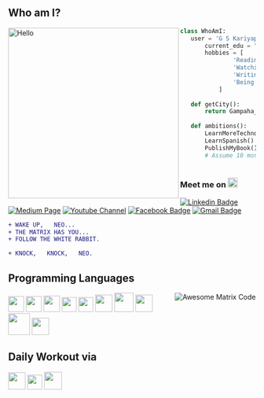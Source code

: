 <!-- Name: G S Kariyapperuma
<br/>SLIIT ID: IT20209902<br/> -->

<!-- ## Hello World! <img src="https://media.giphy.com/media/hvRJCLFzcasrR4ia7z/giphy.gif" width="25px"> -->

<!-- profile -->
  ## Who am I?
  <img src="https://pic.funnygifsbox.com/uploads/2017/09/funnygifsbox.com-2017-09-12_05-23-20_488738.gif" width="347" alt="Hello" align="left" loop="infinite"/>
  
 ```python
 class WhoAmI:
 	user = 'G S Kariyapperuma'
		current_edu = "Undergraduate at SLIIT"
		hobbies = [
				'Reading anything infront of me',
				'Watching Movies',
				'Writing reviews, stroies and more'
				'Being up all Night chasing that ONE BUG...'
			]
	
	def getCity():
		return Gampaha_SriLanka()
	
	def ambitions():
		LearnMoreTechnologies()
		LearnSpanish()
		PublishMyBook()
		# Assume 10 more awesome ambitions here  ;)
   
  ```
 
<!-- contacts -->
### Meet me on <img src="https://staceypeasley.com/news/arrow-down-animated.gif" width="20px">

[![Linkedin Badge](https://img.shields.io/badge/-LinkedIn-0077B5?style=for-the-badge&logo=linkedin&logoColor=white&link=https://www.linkedin.com/in/gayathmi-sanudini-kariyapperuma)](https://www.linkedin.com/in/gayathmi-sanudini-kariyapperuma) [![Medium Page](https://img.shields.io/badge/-Medium-12100E?style=for-the-badge&logo=medium&logoColor=white&link=https://www.medium.com/@gskariyapperuma)](https://www.medium.com/@gskariyapperuma) [![Youtube Channel](https://img.shields.io/badge/-YouTube-FF0000?style=for-the-badge&logo=youtube&logoColor=white&link=https://www.youtube.com/channel/UCmh6HnJgdCuYkMENGT0Tt_g)](https://www.youtube.com/channel/UCmh6HnJgdCuYkMENGT0Tt_g) [![Facebook Badge](https://img.shields.io/badge/-Facebook-1877F2?style=for-the-badge&logo=facebook&logoColor=white&link=https://www.facebook.com/gayathmisanudini.kariyapperuma.5/)](https://www.facebook.com/gayathmisanudini.kariyapperuma.5/) [![Gmail Badge](https://img.shields.io/badge/Gmail-D14836?style=for-the-badge&logo=gmail&logoColor=white&link=mailto:gayathmikariyapperuma@gmail.com)](mailto:gayathmikariyapperuma@gmail.com)

<!-- Profile visits
  <p align="left"> <img src="https://komarev.com/ghpvc/?username=GayathmiKariyapperuma" alt="GSK" /> </p> -->

<!-- quote -->
  ```diff
  + WAKE UP,   NEO...
  + THE MATRIX HAS YOU...
  + FOLLOW THE WHITE RABBIT.
  
  + KNOCK,   KNOCK,   NEO.
 ```
<!-- Most used languages
  <img src = "https://github-readme-stats.vercel.app/api/top-langs/?username=GayathmiKariyapperuma&layout=compact"> -->

<!-- programming languages with icons -->
## Programming Languages
<img src = 'https://github.com/MarikIshtar007/MarikIshtar007/blob/master/images/matrix.gif' alt = 'Awesome Matrix Code' align='right'/>

<img src = 'https://cdn.svgporn.com/logos/c.svg' width='32'/> <img src = 'https://cdn.svgporn.com/logos/c-plusplus.svg' width='32'/> <img src = 'https://cdn.svgporn.com/logos/python.svg' height='33'/>  <img src = 'https://cdn.svgporn.com/logos/html-5.svg' width='30'/> <img src = 'https://cdn.svgporn.com/logos/css-3.svg' width='30'/> <img src = 'https://cdn.svgporn.com/logos/javascript.svg' width='35'/> <img src = 'https://cdn.svgporn.com/logos/java.svg' width='39'/> <img src = 'https://cdn.svgporn.com/logos/kotlin.svg' width='35'/> <img src = 'https://github.com/MarikIshtar007/MarikIshtar007/blob/master/images/php.svg' width='44'/>
 <img src = 'https://cdn.svgporn.com/logos/mysql.svg' width='35'/> 

<!-- coding environments with icons -->
## Daily Workout via 
  <img src = 'https://services.google.com/fh/files/emails/android_studio_image.png' height='35'/> <img src = 'https://upload.wikimedia.org/wikipedia/commons/thumb/9/9a/Visual_Studio_Code_1.35_icon.svg/1024px-Visual_Studio_Code_1.35_icon.svg.png' height='30'/> <img src = "https://cdn.svgporn.com/logos/github-octocat.svg" height="36"/>

<!-- ## Other Stuff
  - :octocat: [My Resume](https://drive.google.com/file/d/1r12H21TzxERUdxrNbbqBRdv1hQOcU2ko/view?usp=sharing)
  - If you have any suggestions to this README, feel free to inform me. And if you liked, go ahead and use it for yourself.(P.S. Star it too!!:grimacing: )
  - :octocat: [My Resume](https://drive.google.com/file/d/1uxq1shtoVfoD8D4sD5MHN3drGVA50vlz/view?usp=sharing)
  - If you have any suggestions to this README, feel free to pull up a request. And if you liked it, go ahead and use it for yourself.(P.S. Star it too!!:grimacing: ) -->

<!-- My Stats
  ![GSK's github stats](https://github-readme-stats.vercel.app/api?username=GayathmiKariyapperuma&show_icons=true&hide=[%22issues%22]) -->
